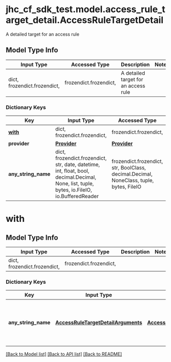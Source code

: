# jhc_cf_sdk_test.model.access_rule_target_detail.AccessRuleTargetDetail

A detailed target for an access rule

## Model Type Info
Input Type | Accessed Type | Description | Notes
------------ | ------------- | ------------- | -------------
dict, frozendict.frozendict,  | frozendict.frozendict,  | A detailed target for an access rule | 

### Dictionary Keys
Key | Input Type | Accessed Type | Description | Notes
------------ | ------------- | ------------- | ------------- | -------------
**[with](#with)** | dict, frozendict.frozendict,  | frozendict.frozendict,  |  | 
**provider** | [**Provider**](Provider.md) | [**Provider**](Provider.md) |  | 
**any_string_name** | dict, frozendict.frozendict, str, date, datetime, int, float, bool, decimal.Decimal, None, list, tuple, bytes, io.FileIO, io.BufferedReader | frozendict.frozendict, str, BoolClass, decimal.Decimal, NoneClass, tuple, bytes, FileIO | any string name can be used but the value must be the correct type | [optional]

# with

## Model Type Info
Input Type | Accessed Type | Description | Notes
------------ | ------------- | ------------- | -------------
dict, frozendict.frozendict,  | frozendict.frozendict,  |  | 

### Dictionary Keys
Key | Input Type | Accessed Type | Description | Notes
------------ | ------------- | ------------- | ------------- | -------------
**any_string_name** | [**AccessRuleTargetDetailArguments**](AccessRuleTargetDetailArguments.md) | [**AccessRuleTargetDetailArguments**](AccessRuleTargetDetailArguments.md) | any string name can be used but the value must be the correct type | [optional] 

[[Back to Model list]](../../README.md#documentation-for-models) [[Back to API list]](../../README.md#documentation-for-api-endpoints) [[Back to README]](../../README.md)

